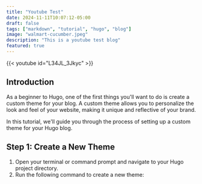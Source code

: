 ```yaml
---
title: "Youtube Test"
date: 2024-11-11T10:07:12-05:00
draft: false
tags: ["markdown", "tutorial", "hugo", "blog"]
image: "walmart-cucumber.jpeg"
description: "This is a youtube test blog"
featured: true
---
```


{{< youtube id="L34JL_3Jkyc" >}}



## Introduction

As a beginner to Hugo, one of the first things you'll want to do is create a custom theme for your blog. A custom theme allows you to personalize the look and feel of your website, making it unique and reflective of your brand.

In this tutorial, we'll guide you through the process of setting up a custom theme for your Hugo blog.



## Step 1: Create a New Theme

1. Open your terminal or command prompt and navigate to your Hugo project directory.
2. Run the following command to create a new theme:
